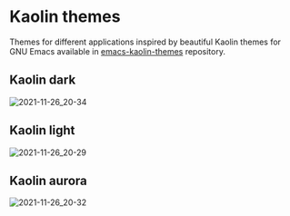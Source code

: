 # Kaolin themes

Themes for different applications inspired by beautiful Kaolin themes for GNU Emacs available in [emacs-kaolin-themes](https://github.com/ogdenwebb/emacs-kaolin-themes) repository.

## Kaolin dark

![2021-11-26_20-34](https://user-images.githubusercontent.com/45176912/143624060-472a5925-0718-46ce-bc25-44f64f496786.png)

## Kaolin light

![2021-11-26_20-29](https://user-images.githubusercontent.com/45176912/143623823-c2772bfc-fcc3-4fad-ad9c-5e159452fd5d.png)

## Kaolin aurora

![2021-11-26_20-32](https://user-images.githubusercontent.com/45176912/143623894-4d328064-ed70-4fad-969c-429d4bb97c5f.png)
